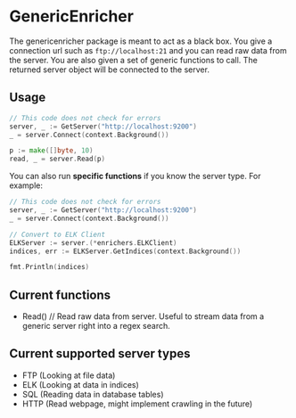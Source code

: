# GenericEnricher

The genericenricher package is meant to act as a black box.
You give a connection url such as `ftp://localhost:21` and you can read raw data from the server.  You are also given a set of generic functions to call.  The returned server object will be connected to the server.

## Usage

```go
// This code does not check for errors
server, _ := GetServer("http://localhost:9200")
_ = server.Connect(context.Background())

p := make([]byte, 10)
read, _ = server.Read(p)
```

You can also run **specific functions** if you know the server type.  For example:

```go
// This code does not check for errors
server, _ := GetServer("http://localhost:9200")
_ = server.Connect(context.Background())

// Convert to ELK Client
ELKServer := server.(*enrichers.ELKClient)
indices, err := ELKServer.GetIndices(context.Background())

fmt.Println(indices)
```

## Current functions

- Read() // Read raw data from server.  Useful to stream data from a generic server right into a regex search.

## Current supported server types

- FTP (Looking at file data)
- ELK (Looking at data in indices)
- SQL (Reading data in database tables)
- HTTP (Read webpage, might implement crawling in the future)

